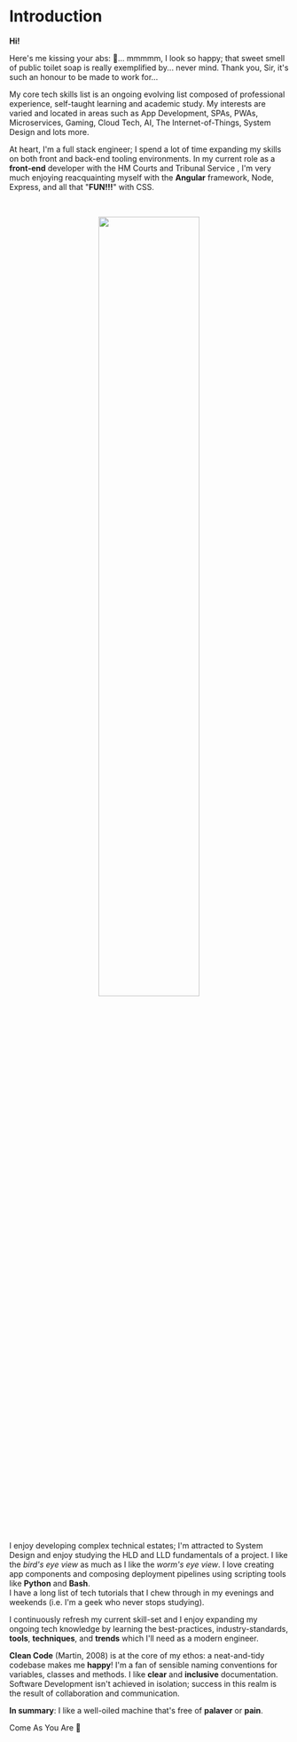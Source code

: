 
# Introduction

**Hi!**

Here's me kissing your abs: 🤮... mmmmm, I look so happy; that sweet smell of public toilet soap is really exemplified 
by... never mind. Thank you, Sir, it's such an honour to be made to work for...  

My core tech skills list is an ongoing evolving list composed of professional experience, self-taught learning and
academic study. My interests are varied and located in areas such as App Development, SPAs, PWAs, Microservices, Gaming, 
Cloud Tech, AI, The Internet-of-Things, System Design and lots more.
<br /> 

At heart, I'm a full stack engineer; I spend a lot of time expanding my skills on both front and back-end tooling 
environments. In my current role as a **front-end** developer with the HM Courts and Tribunal Service , I'm very much
enjoying reacquainting myself with the **Angular** framework, Node, Express, and all that "**FUN!!!**" with CSS.

<br />

<p align="center" width="100%">
    <img width="60%" 
src="https://www.lylechristine.com/static/ba5b674706914c84ca325e9f6fb8eccf/60e21/lyle-christine-sepia.jpg">
</p>

<br />

I enjoy developing complex technical estates; I'm attracted to System Design and enjoy studying the HLD and LLD 
fundamentals of a project. I like the *bird's eye view* as much as I like the *worm's eye view*. 
I love creating app components and composing deployment pipelines using scripting tools like **Python** and **Bash**. 
<br>I have a long list of tech tutorials that I chew through in my evenings and weekends (i.e. I'm a geek who never
stops studying).<br>

I continuously refresh my current skill-set and I enjoy expanding my ongoing tech knowledge by learning the 
best-practices, industry-standards, **tools**, **techniques**, and **trends** which I'll need as a modern engineer.<br />

**Clean Code** (Martin, 2008) is at the core of my ethos: a neat-and-tidy codebase makes me **happy**! I'm a fan of 
sensible naming conventions for variables, classes and methods. I like **clear** and **inclusive** documentation.
Software Development isn't achieved in isolation; success in this realm is the result of collaboration and communication.

**In summary**: I like a well-oiled machine that's free of **palaver** or **pain**.
<br />

Come As You Are 🎸
